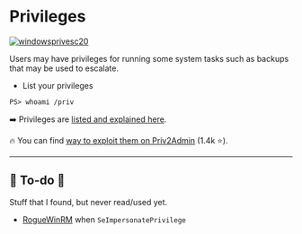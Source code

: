 # Privileges

[![windowsprivesc20](../../../_badges/thmp/windowsprivesc20.svg)](https://tryhackme.com/room/windowsprivesc20)

<div class="row row-cols-lg-2"><div>

Users may have privileges for running some system tasks such as backups that may be used to escalate.

* List your privileges

```shell!
PS> whoami /priv
```
</div><div>

➡️ Privileges are [listed and explained here](https://learn.microsoft.com/en-us/windows/win32/secauthz/privilege-constants).

🔥 You can find [way to exploit them on Priv2Admin](https://github.com/gtworek/Priv2Admin) (1.4k ⭐).
</div></div>

<hr class="sep-both">

## 👻 To-do 👻

Stuff that I found, but never read/used yet.

<div class="row row-cols-lg-2"><div>

* [RogueWinRM](/operating-systems/networking/protocols/winrm.md) when `SeImpersonatePrivilege`
</div><div>
</div></div>